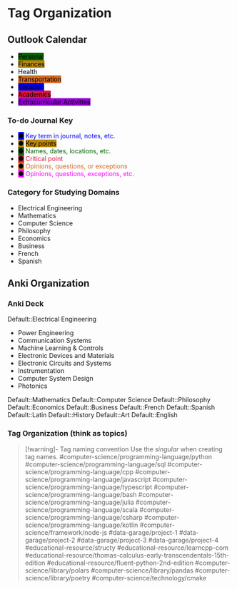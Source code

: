 # Tag Organization

## Outlook Calendar
- <mark style="background: DarkGreen;">Personal</mark>
- <mark style="background: DarkGoldenRod;">Finances</mark>
- <mark style="background: AliceBlue;"><font color="black">Health</font></mark>
- <mark style="background: Chocolate;">Transportation</mark>
- <mark style="background: blue;">Vocation</mark>
- <mark style="background: crimson;">Academics</mark>
- <mark style="background: DarkViolet;">Extracurricular Activities</mark>

### To-do Journal Key
- <mark style="background: blue;">●</mark> <font color="blue">Key term in journal, notes, etc.</font>
- <mark style="background: DarkGoldenRod">●</mark> <mark style="background: DarkGoldenRod;">Key points</mark>
- <mark style="background: DarkGreen">●</mark> <font color="DarkGreen">Names, dates, locations, etc.</font>
- <mark style="background: crimson">●</mark> <font color="crimson">Critical point</font>
- <mark style="background: Chocolate">●</mark> <font color="Chocolate">Opinions, questions, or exceptions</font>
- <mark style="background: Fuchsia">●</mark> <font color="Fuchsia">Opinions, questions, exceptions, etc.</font>

### Category for Studying Domains
- Electrical Engineering
- Mathematics
- Computer Science
- Philosophy
- Economics
- Business
- French
- Spanish

## Anki Organization

### Anki Deck
Default::Electrical Engineering
- Power Engineering
- Communication Systems
- Machine Learning & Controls
- Electronic Devices and Materials
- Electronic Circuits and Systems
- Instrumentation
- Computer System Design
- Photonics

Default::Mathematics
Default::Computer Science
Default::Philosophy
Default::Economics
Default::Business
Default::French
Default::Spanish
Default::Latin
Default::History
Default::Art
Default::English

### Tag Organization (think as topics)

>[!warning]- Tag naming convention
> Use the *singular* when creating tag names.
#computer-science/programming-language/python 
#computer-science/programming-language/sql 
#computer-science/programming-language/cpp
#computer-science/programming-language/javascript
#computer-science/programming-language/typescript
#computer-science/programming-language/bash
#computer-science/programming-language/julia
#computer-science/programming-language/scala
#computer-science/programming-language/csharp
#computer-science/programming-language/kotlin
#computer-science/framework/node-js
#data-garage/project-1
#data-garage/project-2
#data-garage/project-3
#data-garage/project-4 
#educational-resource/structy
#educational-resource/learncpp-com
#educational-resource/thomas-calculus-early-transcendentals-15th-edition
#educational-resource/fluent-python-2nd-edition 
#computer-science/library/polars
#computer-science/library/pandas
#computer-science/library/poetry 
#computer-science/technology/cmake